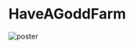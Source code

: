 # HaveAGoddFarm

![poster](https://github.com/LauraBoraKim/HaveAGoodFarm/blob/main/%ED%95%B4%EB%B8%8C%EC%96%B4%EA%B5%BF%ED%8C%9C%20%ED%8F%AC%EC%8A%A4%ED%84%B02%20(pdf.io).png?raw=true)
